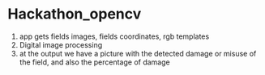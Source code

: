 # Hackathon_opencv
1. app gets fields images, fields coordinates, rgb templates
2. Digital image processing
3. at the output we have a picture with the detected damage or misuse of the field, and also the percentage of damage
